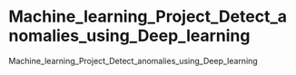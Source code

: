 # Machine_learning_Project_Detect_anomalies_using_Deep_learning
Machine_learning_Project_Detect_anomalies_using_Deep_learning
